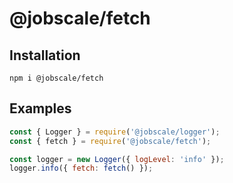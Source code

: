 # @jobscale/fetch

## Installation

```
npm i @jobscale/fetch
```

## Examples

```javascript
const { Logger } = require('@jobscale/logger');
const { fetch } = require('@jobscale/fetch');

const logger = new Logger({ logLevel: 'info' });
logger.info({ fetch: fetch() });
```
